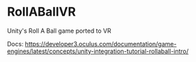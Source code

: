 # RollABallVR
Unity's Roll A Ball game ported to VR

Docs: https://developer3.oculus.com/documentation/game-engines/latest/concepts/unity-integration-tutorial-rollaball-intro/
